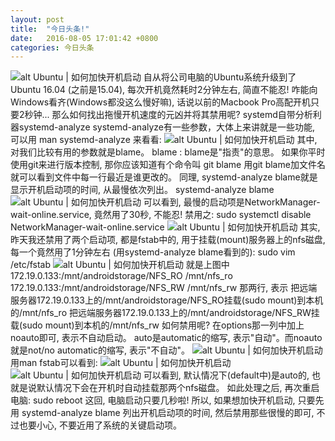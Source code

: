 ```yaml
---
layout: post
title:  "今日头条!"
date:   2016-08-05 17:01:42 +0800
categories: 今日头条
---
```

![alt Ubuntu | 如何加快开机启动](http://p1.pstatp.com/large/ac800073da9b5550968)
自从将公司电脑的Ubuntu系统升级到了Ubuntu 16.04 (之前是15.04), 每次开机竟然耗时2分钟左右, 简直不能忍! 咋能向Windows看齐(Windows都没这么慢好嘛), 话说以前的Macbook Pro高配开机只要2秒钟...
那么如何找出拖慢开机速度的元凶并将其禁用呢?
systemd自带分析利器systemd-analyze
systemd-analyze有一些参数，大体上来讲就是一些功能, 可以用
man systemd-analyze
来看看:
![alt Ubuntu | 如何加快开机启动](http://p3.pstatp.com/large/b0a00043c640655af2b)
其中, 对我们比较有用的参数就是blame。
blame : blame是"指责"的意思。
如果你平时使用git来进行版本控制, 那你应该知道有个命令叫
git blame
用git blame加文件名就可以看到文件中每一行最近是谁更改的。
同理, systemd-analyze blame就是显示开机启动项的时间, 从最慢依次列出。
systemd-analyze blame
![alt Ubuntu | 如何加快开机启动](http://p3.pstatp.com/large/b0d0004f63841d29b28)
可以看到, 最慢的启动项是NetworkManager-wait-online.service, 竟然用了30秒, 不能忍!
禁用之:
sudo systemctl disable NetworkManager-wait-online.service
![alt Ubuntu | 如何加快开机启动](http://p3.pstatp.com/large/ac70007fa3b7e039b2d)
其实, 昨天我还禁用了两个启动项, 都是fstab中的, 用于挂载(mount)服务器上的nfs磁盘, 每一个竟然用了1分钟左右 (用systemd-analyze blame看到的):
sudo vim /etc/fstab
![alt Ubuntu | 如何加快开机启动](http://p3.pstatp.com/large/b0c0004fc659a691d43)
就是上图中
172.19.0.133:/mnt/androidstorage/NFS_RO /mnt/nfs_ro
172.19.0.133:/mnt/androidstorage/NFS_RW /mnt/nfs_rw
那两行, 表示
把远端服务器172.19.0.133上的/mnt/androidstorage/NFS_RO挂载(sudo mount)到本机的/mnt/nfs_ro
把远端服务器172.19.0.133上的/mnt/androidstorage/NFS_RW挂载(sudo mount)到本机的/mnt/nfs_rw
如何禁用呢?
在options那一列中加上 noauto即可, 表示不自动启动。
auto是automatic的缩写, 表示"自动"。而noauto就是not/no automatic的缩写, 表示"不自动"。
![alt Ubuntu | 如何加快开机启动](http://p2.pstatp.com/large/b0e0004f3e8437b221a)
用man fstab可以看到:
![alt Ubuntu | 如何加快开机启动](http://p1.pstatp.com/large/ac8000740b1ca4e548a)
![alt Ubuntu | 如何加快开机启动](http://p3.pstatp.com/large/b0e0004f64645ae91b5)
可以看到, 默认情况下(default中)是auto的, 也就是说默认情况下会在开机时自动挂载那两个nfs磁盘。
如此处理之后, 再次重启电脑:
sudo reboot
这回, 电脑启动只要几秒啦!
所以, 如果想加快开机启动, 只要先用
systemd-analyze blame
列出开机启动项的时间, 然后禁用那些很慢的即可, 不过也要小心, 不要近用了系统的关键启动项。
